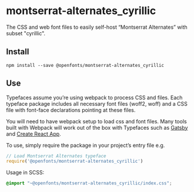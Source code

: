 
# montserrat-alternates_cyrillic

The CSS and web font files to easily self-host “Montserrat Alternates” with subset "cyrillic".

## Install

`npm install --save @openfonts/montserrat-alternates_cyrillic`

## Use

Typefaces assume you’re using webpack to process CSS and files. Each typeface
package includes all necessary font files (woff2, woff) and a CSS file with
font-face declarations pointing at these files.

You will need to have webpack setup to load css and font files. Many tools built
with Webpack will work out of the box with Typefaces such as [Gatsby](https://github.com/gatsbyjs/gatsby)
and [Create React App](https://github.com/facebookincubator/create-react-app).

To use, simply require the package in your project’s entry file e.g.

```javascript
// Load Montserrat Alternates typeface
require('@openfonts/montserrat-alternates_cyrillic')
```

Usage in SCSS:
```scss
@import "~@openfonts/montserrat-alternates_cyrillic/index.css";
```
